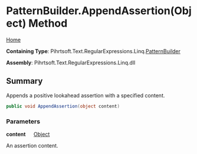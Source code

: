 # PatternBuilder\.AppendAssertion\(Object\) Method

[Home](../../../../../../README.md)

**Containing Type**: Pihrtsoft\.Text\.RegularExpressions\.Linq\.[PatternBuilder](../README.md)

**Assembly**: Pihrtsoft\.Text\.RegularExpressions\.Linq\.dll

## Summary

Appends a positive lookahead assertion with a specified content\.

```csharp
public void AppendAssertion(object content)
```

### Parameters

**content** &emsp; [Object](https://docs.microsoft.com/en-us/dotnet/api/system.object)

An assertion content\.
